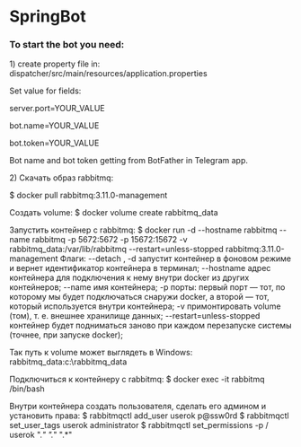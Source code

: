 # SpringBot

<h3>To start the bot you need:</h5>
<p>1) create property file in:  dispatcher/src/main/resources/application.properties</p>
<p>Set value for fields:</p>
<p>server.port=YOUR_VALUE</p>
<p>bot.name=YOUR_VALUE</p>
<p>bot.token=YOUR_VALUE</p>
<p>Bot name and bot token getting from BotFather in Telegram app.</p>


<p>2) Скачать образ rabbitmq:</p>
$ docker pull rabbitmq:3.11.0-management

Создать volume:
$ docker volume create rabbitmq_data

Запустить контейнер с rabbitmq:
$ docker run -d --hostname rabbitmq --name rabbitmq -p 5672:5672 -p 15672:15672 -v rabbitmq_data:/var/lib/rabbitmq --restart=unless-stopped rabbitmq:3.11.0-management
Флаги:
--detach , -d   запустит контейнер в фоновом режиме и вернет идентификатор контейнера в терминал;
--hostname   адрес контейнера для подключения к нему внутри docker из других контейнеров;
--name   имя контейнера;
-p    порты: первый порт — тот, по которому мы будет подключаться снаружи docker, а второй — тот, который используется внутри контейнера;
-v   примонтировать volume (том), т. е. внешнее хранилище данных;
--restart=unless-stopped   контейнер будет подниматься заново при каждом перезапуске системы (точнее, при запуске docker);

Так путь к volume может выглядеть в Windows:
rabbitmq_data:c:\rabbitmq_data

Подключиться к контейнеру с rabbitmq:
$ docker exec -it rabbitmq /bin/bash

Внутри контейнера создать пользователя, сделать его админом и установить права:
$ rabbitmqctl add_user userok p@ssw0rd
$ rabbitmqctl set_user_tags userok administrator
$ rabbitmqctl set_permissions -p / userok ".*" ".*" ".*"